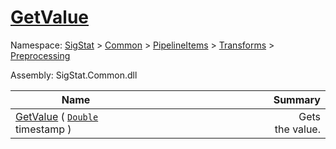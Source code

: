 # [GetValue](./CubicInterpolation-100663727.md)

Namespace: [SigStat]() > [Common](./../../../../README.md) > [PipelineItems]() > [Transforms]() > [Preprocessing](./../README.md)

Assembly: SigStat.Common.dll

| Name | Summary  |
| ------| -----------:|
| [GetValue](./CubicInterpolation-100663727.md) ( [`Double`](https://docs.microsoft.com/en-us/dotnet/api/System.Double) timestamp ) | <img width=225/>Gets the value.

